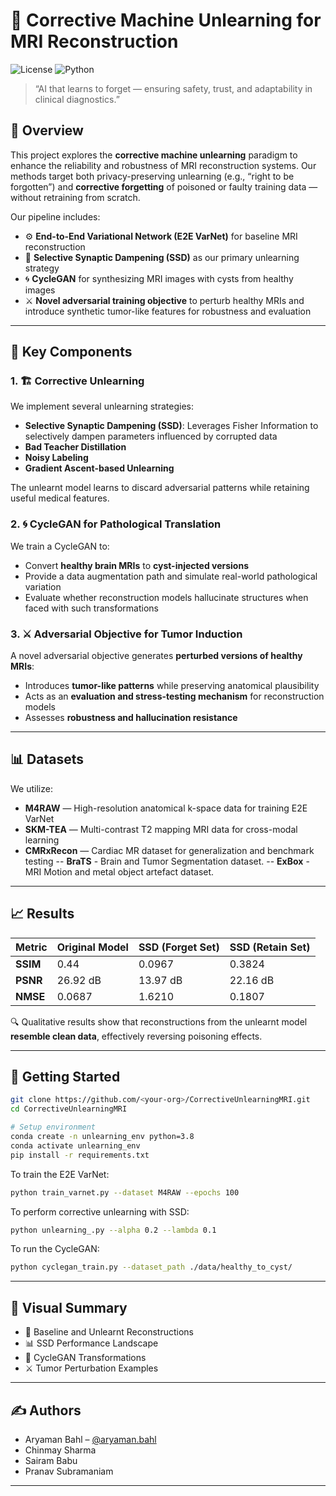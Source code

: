 
# 🧠 Corrective Machine Unlearning for MRI Reconstruction

![License](https://img.shields.io/badge/license-MIT-blue.svg) ![Python](https://img.shields.io/badge/python-3.8+-green.svg)

> “AI that learns to forget — ensuring safety, trust, and adaptability in clinical diagnostics.”

## 🔬 Overview

This project explores the **corrective machine unlearning** paradigm to enhance the reliability and robustness of MRI reconstruction systems. Our methods target both privacy-preserving unlearning (e.g., “right to be forgotten”) and **corrective forgetting** of poisoned or faulty training data — without retraining from scratch.

Our pipeline includes:
- ⚙️ **End-to-End Variational Network (E2E VarNet)** for baseline MRI reconstruction
- 🧽 **Selective Synaptic Dampening (SSD)** as our primary unlearning strategy
- 🌀 **CycleGAN** for synthesizing MRI images with cysts from healthy images
- ⚔️ **Novel adversarial training objective** to perturb healthy MRIs and introduce synthetic tumor-like features for robustness and evaluation

---

## 🧩 Key Components

### 1. 🏗️ Corrective Unlearning

We implement several unlearning strategies:
- **Selective Synaptic Dampening (SSD)**: Leverages Fisher Information to selectively dampen parameters influenced by corrupted data
- **Bad Teacher Distillation**
- **Noisy Labeling**
- **Gradient Ascent-based Unlearning**

The unlearnt model learns to discard adversarial patterns while retaining useful medical features.

### 2. 🌀 CycleGAN for Pathological Translation

We train a CycleGAN to:
- Convert **healthy brain MRIs** to **cyst-injected versions**
- Provide a data augmentation path and simulate real-world pathological variation
- Evaluate whether reconstruction models hallucinate structures when faced with such transformations

### 3. ⚔️ Adversarial Objective for Tumor Induction

A novel adversarial objective generates **perturbed versions of healthy MRIs**:
- Introduces **tumor-like patterns** while preserving anatomical plausibility
- Acts as an **evaluation and stress-testing mechanism** for reconstruction models
- Assesses **robustness and hallucination resistance**

---

## 📊 Datasets

We utilize:
- **M4RAW** — High-resolution anatomical k-space data for training E2E VarNet
- **SKM-TEA** — Multi-contrast T2 mapping MRI data for cross-modal learning
- **CMRxRecon** — Cardiac MR dataset for generalization and benchmark testing
-- **BraTS** - Brain and Tumor Segmentation dataset.
-- **ExBox** - MRI Motion and metal object artefact dataset.
---

## 📈 Results

| Metric         | Original Model | SSD (Forget Set) | SSD (Retain Set) |
|----------------|----------------|------------------|------------------|
| **SSIM**       | 0.44           | 0.0967           | 0.3824           |
| **PSNR**       | 26.92 dB       | 13.97 dB         | 22.16 dB         |
| **NMSE**       | 0.0687         | 1.6210           | 0.1807           |

🔍 Qualitative results show that reconstructions from the unlearnt model **resemble clean data**, effectively reversing poisoning effects.

---

## 🧪 Getting Started

```bash
git clone https://github.com/<your-org>/CorrectiveUnlearningMRI.git
cd CorrectiveUnlearningMRI

# Setup environment
conda create -n unlearning_env python=3.8
conda activate unlearning_env
pip install -r requirements.txt
```

To train the E2E VarNet:
```bash
python train_varnet.py --dataset M4RAW --epochs 100
```

To perform corrective unlearning with SSD:
```bash
python unlearning_.py --alpha 0.2 --lambda 0.1
```

To run the CycleGAN:
```bash
python cyclegan_train.py --dataset_path ./data/healthy_to_cyst/
```

---

## 🎥 Visual Summary

- 🧠 Baseline and Unlearnt Reconstructions
- 📊 SSD Performance Landscape
- 🔄 CycleGAN Transformations
- ⚔️ Tumor Perturbation Examples


---

## ✍️ Authors

- Aryaman Bahl – [@aryaman.bahl](mailto:aryaman.bahl@research.iiit.ac.in)
- Chinmay Sharma
- Sairam Babu
- Pranav Subramaniam

---
